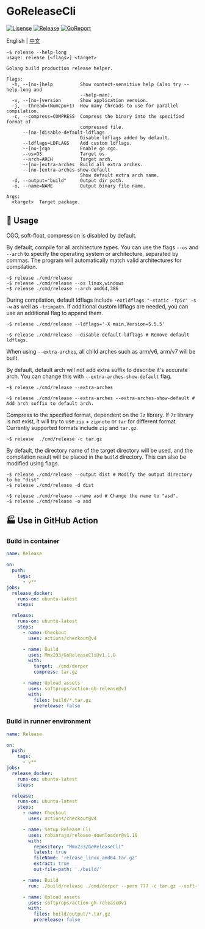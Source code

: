 # GoReleaseCli

[![Lisense](https://img.shields.io/github/license/Mmx233/GoReleaseCli)](https://github.com/Mmx233/GoReleaseCli/blob/main/LICENSE)
[![Release](https://img.shields.io/github/v/release/Mmx233/GoReleaseCli?color=blueviolet&include_prereleases)](https://github.com/Mmx233/GoReleaseCli/releases)
[![GoReport](https://goreportcard.com/badge/github.com/Mmx233/GoReleaseCli)](https://goreportcard.com/report/github.com/Mmx233/GoReleaseCli)

English | [中文](./README_CN.md)

```shell
~$ release --help-long
usage: release [<flags>] <target>

Golang build production release helper.

Flags:
  -h, --[no-]help          Show context-sensitive help (also try --help-long and
                           --help-man).
  -v, --[no-]version       Show application version.
  -j, --thread=(NumCpu+1)  How many threads to use for parallel compilation.
  -c, --compress=COMPRESS  Compress the binary into the specified format of
                           compressed file.
      --[no-]disable-default-ldflags
                           Disable ldflags added by default.
      --ldflags=LDFLAGS    Add custom ldflags.
      --[no-]cgo           Enable go cgo.
      --os=OS              Target os
      --arch=ARCH          Target arch.
      --[no-]extra-arches  Build all extra arches.
      --[no-]extra-arches-show-default
                           Show default extra arch name.
  -d, --output="build"     Output dir path.
  -o, --name=NAME          Output binary file name.

Args:
  <target>  Target package.
```

## :saxophone: Usage

CGO, soft-float, compression is disabled by default.

By default, compile for all architecture types. You can use the flags `--os` and `--arch` to specify the operating system or architecture, separated by commas. The program will automatically match valid architectures for compilation.

```shell
~$ release ./cmd/release
~$ release ./cmd/release --os linux,windows
~$ release ./cmd/release --arch amd64,386
```

During compilation, default ldflags include `-extldflags "-static -fpic" -s -w` as well as `-trimpath`. If additional custom ldflags are needed, you can use an additional flag to append them.

```shell
~$ release ./cmd/release --ldflags='-X main.Version=5.5.5'

~$ release ./cmd/release --disable-default-ldflags # Remove default ldflags.
```

When using `--extra-arches`, all child arches such as arm/v6, arm/v7 will be built.

By default, default arch will not add extra suffix to describe it's accurate arch. You can change this with `--extra-arches-show-default` flag.

```shell
~$ release ./cmd/release --extra-arches

~$ release ./cmd/release --extra-arches --extra-arches-show-default # Add arch suffix to default arch.
```

Compress to the specified format, dependent on the `7z` library. If `7z` library is not exist, it will try to use `zip` + `zipnote` or `tar` for different format. Currently supported formats include `zip` and `tar.gz`.

```shell
~$ release  ./cmd/release -c tar.gz
```

By default, the directory name of the target directory will be used, and the compilation result will be placed in the `build` directory. This can also be modified using flags.

```shell
~$ release ./cmd/release --output dist # Modify the output directory to be "dist"
~$ release ./cmd/release -d dist

~$ release ./cmd/release --name asd # Change the name to "asd".
~$ release ./cmd/release -o asd
```

## :factory: Use in GitHub Action

### Build in container

```yaml
name: Release

on:
  push:
    tags:
      - v**
jobs:
  release_docker:
    runs-on: ubuntu-latest
    steps:

  release:
    runs-on: ubuntu-latest
    steps:
      - name: Checkout
        uses: actions/checkout@v4

      - name: Build
        uses: Mmx233/GoReleaseCli@v1.1.8
        with:
          target: ./cmd/derper
          compress: tar.gz

      - name: Upload assets
        uses: softprops/action-gh-release@v1
        with:
          files: build/*.tar.gz
          prerelease: false
```

### Build in runner environment

```yaml
name: Release

on:
  push:
    tags:
      - v**
jobs:
  release_docker:
    runs-on: ubuntu-latest
    steps:

  release:
    runs-on: ubuntu-latest
    steps:
      - name: Checkout
        uses: actions/checkout@v4

      - name: Setup Release Cli
        uses: robinraju/release-downloader@v1.10
        with:
          repository: "Mmx233/GoReleaseCli"
          latest: true
          fileName: 'release_linux_amd64.tar.gz'
          extract: true
          out-file-path: './build/'

      - name: Build
        run: ./build/release ./cmd/derper --perm 777 -c tar.gz --soft-float --output build/output

      - name: Upload assets
        uses: softprops/action-gh-release@v1
        with:
          files: build/output/*.tar.gz
          prerelease: false
```